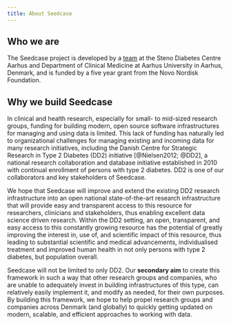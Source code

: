 ```yaml
---
title: About Seedcase
---
```


## Who we are

The Seedcase project is developed by a [team](team-members/index.md) at
the Steno Diabetes Centre Aarhus and Department of Clinical Medicine at
Aarhus University in Aarhus, Denmark, and is funded by a five year grant
from the Novo Nordisk Foundation.

## Why we build Seedcase

In clinical and health research, especially for small- to mid-sized
research groups, funding for building modern, open source software
infrastructures for managing and using data is limited. This lack of
funding has naturally led to organizational challenges for managing
existing and incoming data for many research initiatives, including the
Danish Centre for Strategic Research in Type 2 Diabetes (DD2) initiative
[@Nielsen2012; @DD2], a national research collaboration and database
initiative established in 2010 with continual enrollment of persons with
type 2 diabetes. DD2 is one of our collaborators and key stakeholders of
Seedcase.

We hope that Seedcase will improve and extend the existing DD2 research
infrastructure into an open national state-of-the-art research
infrastructure that will provide easy and transparent access to this
resource for researchers, clinicians and stakeholders, thus enabling
excellent data science driven research. Within the DD2 setting, an open,
transparent, and easy access to this constantly growing resource has the
potential of greatly improving the interest in, use of, and scientific
impact of this resource, thus leading to substantial scientific and
medical advancements, individualised treatment and improved human health
in not only persons with type 2 diabetes, but population overall.

Seedcase will not be limited to only DD2. Our **secondary aim** to
create this framework in such a way that other research groups and
companies, who are unable to adequately invest in building
infrastructures of this type, can relatively easily implement it, and
modify as needed, for their own purposes. By building this framework, we
hope to help propel research groups and companies across Denmark (and
globally) to quickly getting updated on modern, scalable, and efficient
approaches to working with data.
